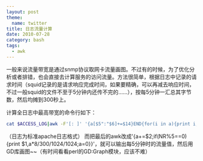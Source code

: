 ```yaml
---
layout: post
theme:
  name: twitter
title: 日志流量计算
date: 2010-07-28
category: bash
tags:
  - awk
---
```


一般来说流量带宽是通过snmp协议取网卡流量画图。不过有的时候，为了优化分析或者排错，也会直接去计算服务的访问流量。方法很简单，根据日志中记录的请求时间（squid记录的是请求响应完成时间，如果要精确，可以再减去响应时间，不过一般squid的文件不至于5分钟内还传不完的……），按每5分钟一汇总其字节数，然后均摊到300秒上。

计算全日志中最高带宽的命令行如下：

```bash
cat $ACCESS_LOG|awk -F'[: ]' '{a[$5":"$6]+=$14}END{for(i in a){print i,a[i]}}'|sort|awk '{a+=$2;if(NR%5==0){if(a>b){b=a;c=$1};a=0}}END{print c,b*8/300/1024/1024}'
```
（日志为标准apache日志格式）
而把最后的awk改成'{a+=$2;if(NR%5==0){print $1,a*8/300/1024/1024;a=0}}'，就可以输出每5分钟时的流量值，然后用GD库画图~~（有时间看看perl的GD:Graph模块，应该不难）


